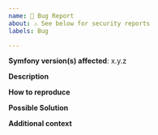 ```yaml
---
name: 🐛 Bug Report
about: ⚠️ See below for security reports
labels: Bug

---
```


**Symfony version(s) affected**: x.y.z

**Description**
<!-- A clear and concise description of the problem. -->

**How to reproduce**
<!-- Code and/or config needed to reproduce the problem. If it's a complex bug,
     create a "bug reproducer" as explained in:
     https://symfony.com/doc/current/contributing/code/reproducer.html -->

**Possible Solution**
<!--- Optional: only if you have suggestions on a fix/reason for the bug -->

**Additional context**
<!-- Optional: any other context about the problem: log messages, screenshots, etc. -->
